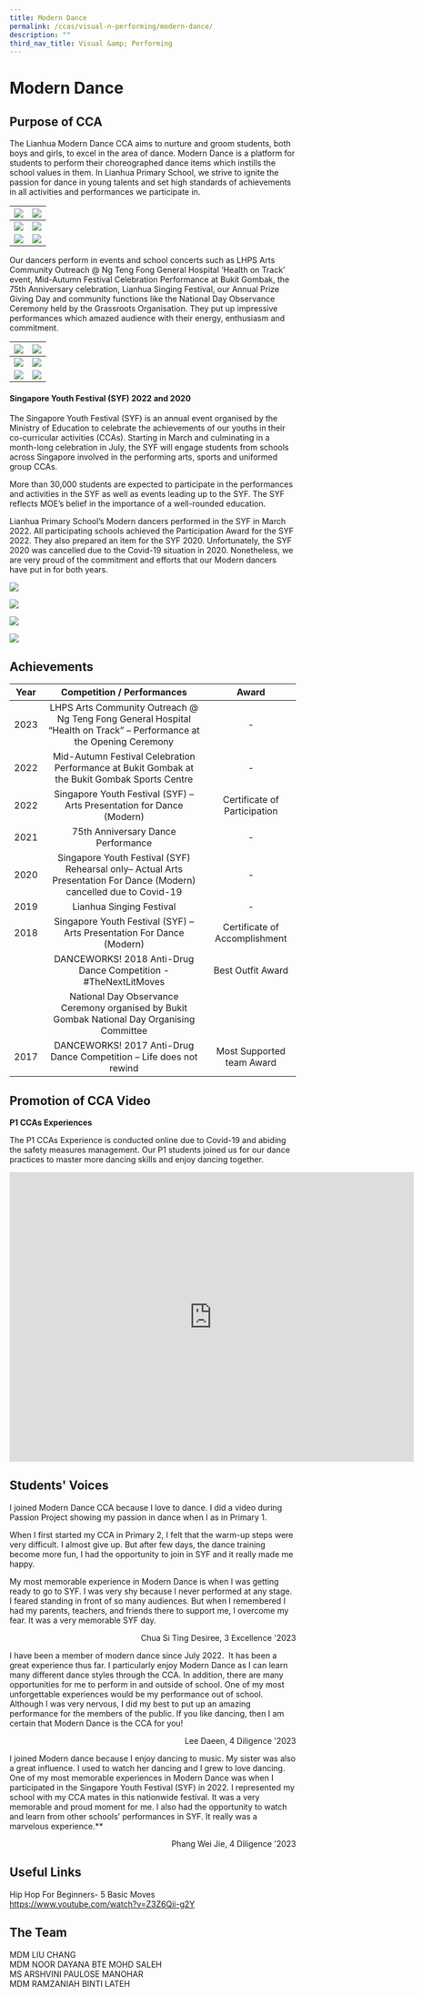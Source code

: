 ```yaml
---
title: Modern Dance
permalink: /ccas/visual-n-performing/modern-dance/
description: ""
third_nav_title: Visual &amp; Performing
---
```

# **Modern Dance**

## **Purpose of CCA**

The Lianhua Modern Dance CCA aims to nurture and groom students, both boys and girls, to excel in the area of dance. Modern Dance is a platform for students to perform their choreographed dance items which instills the school values in them. In Lianhua Primary School, we strive to ignite the passion for dance in young talents and set high standards of achievements in all activities and performances we participate in.



| ![](/images/CCAs/Modern%20Dance/syf%201photo.jpg) | ![](/images/CCAs/Modern%20Dance/photomodern.jpeg) | 
|:-:|:-:|
| ![](/images/CCAs/Modern%20Dance/health%20campus%203.jpg)     | ![](/images/CCAs/Modern%20Dance/health%20campus%201.jpg)   | 
|  ![](/images/CCAs/Modern%20Dance/practice%20time.jfif)     | ![](/images/CCAs/Modern%20Dance/syf%206photo.jpg)     | 

Our dancers perform in events and school concerts such as LHPS Arts Community Outreach @ Ng Teng Fong General Hospital ‘Health on Track’ event, Mid-Autumn Festival Celebration Performance at Bukit Gombak, the 75th&nbsp;Anniversary celebration, Lianhua Singing Festival, our Annual Prize Giving Day and community functions like the National Day Observance Ceremony held by the Grassroots Organisation. They put up impressive performances which amazed audience with their energy, enthusiasm and commitment.


| ![](/images/CCAs/Modern%20Dance/mid-autumn%20festival%204.JPG) | ![](/images/CCAs/Modern%20Dance/mid-autumn%20festival%202022.JPG) | 
|:-:|:-:|
| ![](/images/CCAs/Modern%20Dance/health%20campus%203.jpg)     |  ![](/images/CCAs/Modern%20Dance/health%20campus%204.jpg)  | 
| ![](/images/CCAs/Modern%20Dance/health%20campus%202.jpg)    | ![](/images/CCAs/Modern%20Dance/teacher_s%20day%202.jpg)  | 


#### Singapore Youth Festival (SYF) 2022 and 2020

The Singapore Youth Festival (SYF) is an annual event organised by the Ministry of Education to celebrate the achievements of our youths in their co-curricular activities (CCAs). Starting in March and culminating in a month-long celebration in July, the SYF will engage students from schools across Singapore involved in the performing arts, sports and uniformed group CCAs.

More than 30,000 students are expected to participate in the performances and activities in the SYF as well as events leading up to the SYF. The SYF reflects MOE’s belief in the importance of a well-rounded education.

Lianhua Primary School’s Modern dancers performed in the SYF in March 2022. All participating schools achieved the Participation Award for the SYF 2022. They also prepared an item for the SYF 2020. Unfortunately, the SYF 2020 was cancelled due to the Covid-19 situation in 2020. Nonetheless, we are very proud of the commitment and efforts that our Modern dancers have put in for both years.

![](/images/CCAs/Modern%20Dance/syf%203photo.jpeg) 

![](/images/CCAs/Modern%20Dance/syf%204photo.jpg) 

![](/images/CCAs/Modern%20Dance/md4photo.jpg)

![](/images/CCAs/Modern%20Dance/md6photo.jpg)

## **Achievements**

| Year |     Competition / Performances     |    Award     |
|:----:|:----------------:|:-------------:|
| 2023 |                                          LHPS Arts Community Outreach @ Ng Teng Fong General Hospital “Health on Track”&nbsp;– Performance at the Opening Ceremony                                          |        -                       |
| 2022 |                                          Mid-Autumn Festival Celebration Performance at Bukit Gombak at the Bukit Gombak Sports Centre                                          |         -                      |        
| 2022 |                                         Singapore Youth Festival (SYF) – Arts Presentation for Dance (Modern)                                          |                      Certificate of Participation         |
| 2021 |                                          75th Anniversary Dance Performance                                          |                    -           |
| 2020 | Singapore Youth Festival (SYF) Rehearsal only– Actual Arts Presentation For Dance (Modern) cancelled due to Covid-19 |               -               |
| 2019 |                                               Lianhua Singing Festival                                               |            -                   |
| 2018 |                         Singapore Youth Festival (SYF) – Arts Presentation For Dance (Modern)                        | Certificate of Accomplishment |
|      |                            DANCEWORKS! 2018 Anti-Drug Dance Competition - #TheNextLitMoves                           |       Best Outfit Award       |
|      |             National Day Observance Ceremony organised by Bukit Gombak National Day Organising Committee             |                               |
| 2017 |                          DANCEWORKS! 2017 Anti-Drug Dance Competition – Life does not rewind                         |   Most Supported team Award   |

## **Promotion of CCA Video**

**P1 CCAs Experiences** 

The P1 CCAs Experience is conducted online due to Covid-19 and abiding the safety measures management. Our P1 students joined us for our dance practices to master more dancing skills and enjoy dancing together.

<iframe width="711" height="509" src="https://www.youtube.com/embed/_hcabobrG1c" title="Modern Dance P1" frameborder="0" allow="accelerometer; autoplay; clipboard-write; encrypted-media; gyroscope; picture-in-picture" allowfullscreen=""></iframe>

## **Students' Voices**

I joined Modern Dance CCA because I love to dance. I did a video during Passion Project showing my passion in dance when I as in Primary 1.

When I first started my CCA in Primary 2, I felt that the warm-up steps were very difficult. I almost give up. But after few days, the dance training become more fun, I had the opportunity to join in SYF and it really made me happy.

My most memorable experience in Modern Dance is when I was getting ready to go to SYF. I was very shy because I never performed at any stage. I feared standing in front of so many audiences. But when I remembered I had my parents, teachers, and friends there to support me, I overcome my fear. It was a very memorable SYF day.

<p style="text-align: right">Chua Si Ting Desiree, 3 Excellence '2023<br></p>

I have been a member of modern dance since July 2022.&nbsp; It has been a great experience thus far. I particularly enjoy Modern Dance as I can learn many different dance styles through the CCA. In addition, there are many opportunities for me to perform in and outside of school. One of my most unforgettable experiences would be my performance out of school. Although I was very nervous, I did my best to put up an amazing performance for the members of the public. If you like dancing, then I am certain that Modern Dance is the CCA for you!&nbsp;

  <p style="text-align: right">Lee Daeen, 4 Diligence '2023<br></p>
  
I joined Modern dance because I enjoy dancing to music. My sister was also a great influence. I used to watch her dancing and I grew to love dancing. One of my most memorable experiences in Modern Dance was when I participated in the Singapore Youth Festival (SYF) in 2022. I represented my school with my CCA mates in this nationwide festival. It was a very memorable and proud moment for me. I also had the opportunity to watch and learn from other schools’ performances in SYF. It really was a marvelous experience.**

  <p style="text-align: right">Phang Wei Jie, 4 Diligence '2023<br></p>

## **Useful Links**


Hip Hop For Beginners- 5 Basic Moves   
<a href="https://www.youtube.com/watch?v=Z3Z6Qii-g2Y" target="_blank">https://www.youtube.com/watch?v=Z3Z6Qii-g2Y</a>

## **The Team**

MDM LIU CHANG<br>
MDM NOOR DAYANA BTE MOHD SALEH<br>
MS ARSHVINI PAULOSE MANOHAR<br>
MDM RAMZANIAH BINTI LATEH